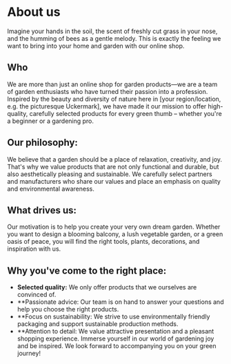 # About us
Imagine your hands in the soil, the scent of freshly cut grass in your nose, and the humming of bees as a gentle melody. This is exactly the feeling we want to bring into your home and garden with our online shop.
## Who
We are more than just an online shop for garden products—we are a team of garden enthusiasts who have turned their passion into a profession. Inspired by the beauty and diversity of nature here in [your region/location, e.g. the picturesque Uckermark], we have made it our mission to offer high-quality, carefully selected products for every green thumb – whether you're a beginner or a gardening pro.
## Our philosophy:
We believe that a garden should be a place of relaxation, creativity, and joy. That's why we value products that are not only functional and durable, but also aesthetically pleasing and sustainable. We carefully select partners and manufacturers who share our values and place an emphasis on quality and environmental awareness.
## What drives us:
Our motivation is to help you create your very own dream garden. Whether you want to design a blooming balcony, a lush vegetable garden, or a green oasis of peace, you will find the right tools, plants, decorations, and inspiration with us.
## Why you've come to the right place:
*  **Selected quality:** We only offer products that we ourselves are convinced of.
*  **Passionate advice: Our team is on hand to answer your questions and help you choose the right products.
*  **Focus on sustainability: We strive to use environmentally friendly packaging and support sustainable production methods.
*  **Attention to detail: We value attractive presentation and a pleasant shopping experience.
Immerse yourself in our world of gardening joy and be inspired. We look forward to accompanying you on your green journey!